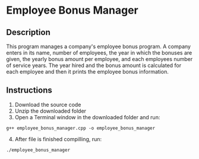 # Employee Bonus Manager
## Description
This program manages a company's employee bonus program. A company enters in its name, number of employees, the year in which the bonuses are given, the yearly bonus amount per employee, and each employees number of service years. The year hired and the bonus amount is calculated for each employee and then it prints the employee bonus information.
## Instructions
1. Download the source code
2. Unzip the downloaded folder
3. Open a Terminal window in the downloaded folder and run:
```
g++ employee_bonus_manager.cpp -o employee_bonus_manager
```
4. After file is finished compilling, run:
```
./employee_bonus_manager
```
